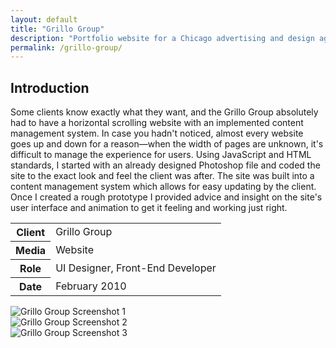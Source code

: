 ```yaml
---
layout: default
title: "Grillo Group"
description: "Portfolio website for a Chicago advertising and design agency"
permalink: /grillo-group/
---
```


<section>
	<h2 class="visually-hidden">Introduction</h2>
	<div>
		<p>Some clients know exactly what they want, and the Grillo Group absolutely had to have a horizontal scrolling website with an implemented content management system. In case you hadn't noticed, almost every website goes up and down for a reason&mdash;when the width of pages are unknown, it's difficult to manage the experience for users. Using JavaScript and HTML standards, I started with an already designed Photoshop file and coded the site to the exact look and feel the client was after. The site was built into a content management system which allows for easy updating by the client. Once I created a rough prototype I provided advice and insight on the site's user interface and animation to get it feeling and working just right.</p>
	</div>
	<div>
		<table>
			<tbody>
				<tr>
					<th>Client</th>
					<td>Grillo Group</td>
				</tr>
				<tr>
					<th>Media</th>
					<td>Website</td>
				</tr>
				<tr>
					<th>Role</th>
					<td>UI Designer, Front-End Developer</td>
				</tr>
				<tr>
					<th>Date</th>
					<td>February 2010</td>
				</tr>
			</tbody>
		</table>
	</div>
</section>
<section>
	<div class="span-2">
		<img src="//jessetrippe-cdn-173419.appspot.com/portfolio/grillo-1.png" alt="Grillo Group Screenshot 1">
	</div>
	<div>
		<img src="//jessetrippe-cdn-173419.appspot.com/portfolio/grillo-2.png" alt="Grillo Group Screenshot 2">
	</div>
	<div>
		<img src="//jessetrippe-cdn-173419.appspot.com/portfolio/grillo-3.png" alt="Grillo Group Screenshot 3">
	</div>
</section>
